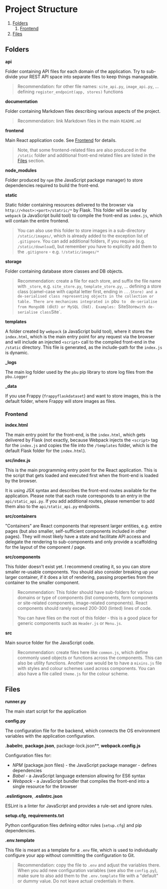 # Project Structure

1. [Folders](#folders)
    1. [Frontend](#frontend)
2. [Files](#files)

## Folders

**api**

Folder containing API files for each domain of the application. Try to sub-divide your REST API space into separate 
 files to keep things manageable.
 
> Recommendation: for other file names: `site_api.py`, `image_api.py`, ... defining `register_endpoint(app, stores)` 
 functions

**documentation**

Folder containing Markdown files describing various aspects of the project.

> Recommendation: link Markdown files in the main `README.md`

**frontend**

Main React application code. See [Frontend](#frontend) for details.

> Note, that some frontend-related files are also produced in the `/static` folder and additional front-end related files
 are listed in the [Files](#files) section.

**node_modules**

Folder produced by `npm` (the JavaScript package manager) to store dependencies required to build the front-end.

**static**

Static folder containing resources delivered to the browser via `http://<host>:<port>/statric/*` by Flask. This folder 
 will be used by `webpack` (a JavaScript build tool) to compile the front-end as `index.js`, which will contain the 
 entire frontend.
 
> You can also use this folder to store images in a sub-directory `/static/images/`, which is already added to the 
 exception list of `.gitignore`. You can add additional folders, if you require (e.g. `/static/download`), but remember 
 you have to explicitly add them to the `.gitignore` - e.g. `!/static/images/*`

**storage**

Folder containing database store classes and DB objects. 

> Recommendation: create a file for each store, and suffix the file name with `_store`, e.g. `site_store.py`, 
 `template_store.py`, ... defining a store class (camel-case with capital letter first, ending in `...Store) and a 
 de-serialised class representing objects in the collection or table. There are mechanisms integrated in `pbu` to 
 de-serialise from MongoDB (`dict`) or MySQL (`list`). Examples: `SiteStore` with de-serialise class `Site`.

**templates**

A folder created by `webpack` (a JavaScript build tool), where it stores the `index.html`, which is the main entry point
 for any request via the browser and will include an injected `<script>` call to the compiled front-end in the `/static` 
 directory. This file is generated, as the include-path for the `index.js` is dynamic.

**_logs**

The main log folder used by the `pbu` pip library to store log files from the `pbu.Logger`

**_data**

If you use Frappy (`frappyflaskdataset`) and want to store images, this is the default folder, where Frappy will store
 images as files.

### Frontend

**index.html**

The main entry point for the front-end, is the `index.html`, which gets delivered by Flask (not exactly, because Webpack
 injects the `<script>` tag for the `index.js` and copies the file into the `/templates` folder, which is the default 
 Flask folder for the `index.html`).
 
**src/index.js**

This is the main programming entry point for the React application. This is the script that gets loaded and executed 
 first when the front-end is loaded by the browser.
 
It is using JSX syntax and describes the front-end routes available for the application. Please note that each route 
 corresponds to an entry in the `api/static_api.py`. If you add additional routes, please remember to add them also to
 the `api/static_api.py` endpoints.
 
**src/containers**

"Containers" are React components that represent larger entities, e.g. entire pages (but also smaller, self-sufficient
 components included in other pages). They will most likely have a state and facilitate API access and delegate the 
 rendering to sub-components and only provide a scaffolding for the layout of the component / page.
 
**src/components**

This folder doesn't exist yet. I recommend creating it, so you can store smaller re-usable components. You should also
 consider breaking up your larger container, if it does a lot of rendering, passing properties from the container to the
 smaller component.
 
> Recommendation: This folder should have sub-folders for various domains or type of components (list components, form
 components or site-related components, image-related components). React components should rarely exceed 200-300 
 (linted) lines of code.
>  
> You can have files on the root of this folder - this is a good place for generic components such as `Header.js` or 
 `Menu.js`.

**src**

Main source folder for the JavaScript code.

> Recommendation: create files here like `common.js`, which define commonly used objects or functions across the
 components. This can also be utility functions. Another use would be to have a `mixins.js` file with styles and colour 
 schemes used across components. You can also have a file called `theme.js` for the colour scheme.   

## Files

**runner.py**

The main start script for the application

**config.py**

The configuration file for the backend, which connects the OS environment variables with the application configuration.

**.babelrc**, **package.json**, package-lock.json**, **webpack.config.js**

Configuration files for:

- _NPM_ (package.json files) - the JavaScript package manager - defines dependencies
- _Babel_ - a JavaScript language extension allowing for ES6 syntax
- _Webpack_ - a JavaScript bundler that compiles the front-end into a single resource for the browser

**.eslintignore**, **.eslintrc.json**

ESLint is a linter for JavaScript and provides a rule-set and ignore rules.

**setup.cfg**, **requirements.txt**

Python configuration files defining editor rules (`setup.cfg`) and pip dependencies. 

**.env.template**

This file is meant as a template for a `.env` file, which is used to individually configure your app without committing 
 the configuration to Git.
 
> Recommendation: copy the file to `.env` and adjust the variables there. When you add new configuration variables (see
 also the `config.py`), make sure to also add them to the `.env.template` file with a "default" or dummy value. Do not 
 leave actual credentials in there.
